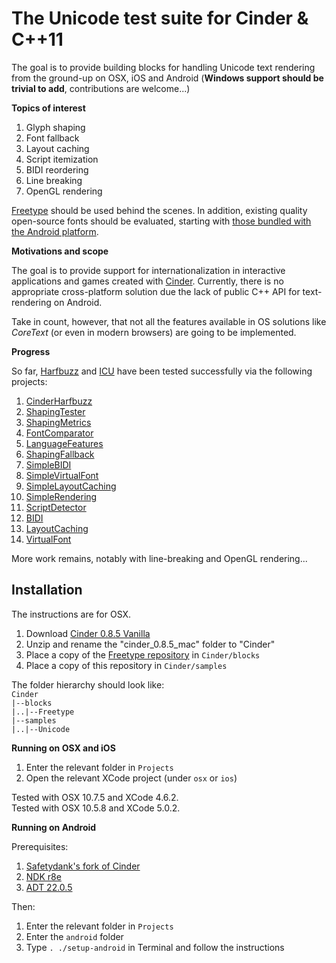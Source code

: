 The Unicode test suite for Cinder & C++11
=========================================

The goal is to provide building blocks for handling Unicode text rendering from the ground-up on OSX, iOS and Android (**Windows support should be trivial to add**, contributions are welcome...)  

**Topics of interest**

1. Glyph shaping
2. Font fallback
3. Layout caching
4. Script itemization
5. BIDI reordering
6. Line breaking
7. OpenGL rendering

[Freetype](http://www.freetype.org) should be used behind the scenes. In addition, existing quality open-source fonts should be evaluated, starting with [those bundled with the Android platform](fonts).

**Motivations and scope**

The goal is to provide support for internationalization in interactive applications and games created with [Cinder](http://libcinder.org). Currently, there is no appropriate cross-platform solution due the lack of public C++ API for text-rendering on Android. 

Take in count, however, that not all the features available in OS solutions like *CoreText* (or even in modern browsers) are going to be implemented.

**Progress**

So far, [Harfbuzz](https://github.com/behdad/harfbuzz) and [ICU](http://site.icu-project.org) have been tested successfully via the following projects:

1. [CinderHarfbuzz](Projects/CinderHarfbuzz)
2. [ShapingTester](Projects/ShapingTester)
3. [ShapingMetrics](Projects/ShapingMetrics)
4. [FontComparator](Projects/FontComparator)
5. [LanguageFeatures](Projects/LanguageFeatures)
6. [ShapingFallback](Projects/ShapingFallback)
7. [SimpleBIDI](Projects/SimpleBIDI)
8. [SimpleVirtualFont](Projects/SimpleVirtualFont)
9. [SimpleLayoutCaching](Projects/SimpleLayoutCaching)
10. [SimpleRendering](Projects/SimpleRendering)
11. [ScriptDetector](Projects/ScriptDetector)
12. [BIDI](Projects/BIDI)
13. [LayoutCaching](Projects/LayoutCaching)
14. [VirtualFont](https://github.com/arielm/Unicode/tree/feature/chr/Projects/VirtualFont)

More work remains, notably with line-breaking and OpenGL rendering...

Installation
------------

The instructions are for OSX.  

1. Download [Cinder 0.8.5 Vanilla](http://libcinder.org/releases/cinder_0.8.5_mac.zip)
2. Unzip and rename the "cinder_0.8.5_mac" folder to "Cinder"
3. Place a copy of the [Freetype repository](https://github.com/arielm/Freetype) in `Cinder/blocks`
4. Place a copy of this repository in `Cinder/samples`

The folder hierarchy should look like:  
`Cinder`  
`|--blocks`  
`|..|--Freetype`  
`|--samples`  
`|..|--Unicode`  

**Running on OSX and iOS**

1. Enter the relevant folder in `Projects`
2. Open the relevant XCode project (under `osx` or `ios`)

Tested with OSX 10.7.5 and XCode 4.6.2.  
Tested with OSX 10.5.8 and XCode 5.0.2.  

**Running on Android**

Prerequisites:

1. [Safetydank's fork of Cinder](https://github.com/safetydank/Cinder)
2. [NDK r8e](http://dl.google.com/android/ndk/android-ndk-r8e-darwin-x86_64.tar.bz2)
3. [ADT 22.0.5](http://dl.google.com/android/adt/adt-bundle-mac-x86_64-20130729.zip)

Then:

1. Enter the relevant folder in `Projects`
2. Enter the `android` folder
3. Type `. ./setup-android` in Terminal and follow the instructions
